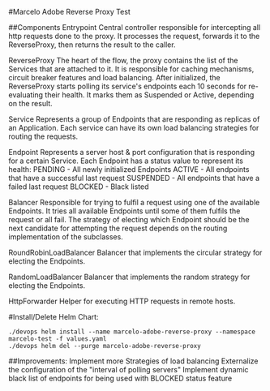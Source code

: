#Marcelo Adobe Reverse Proxy Test

##Components
Entrypoint
Central controller responsible for intercepting all http requests done to the proxy.
It processes the request, forwards it to the ReverseProxy, then returns the result to the caller. 

ReverseProxy
The heart of the flow, the proxy contains the list of the Services that are attached to it. It is responsible for caching 
mechanisms, circuit breaker features and load balancing.
After initialized, the ReverseProxy starts polling its service's endpoints each 10 seconds for re-evaluating their health. 
It marks them as Suspended or Active, depending on the result.

Service
Represents a group of Endpoints that are responding as replicas of an Application.
Each service can have its own load balancing strategies for routing the requests. 

Endpoint
Represents a server host & port configuration that is responding for a certain Service.
Each Endpoint has a status value to represent its health:
PENDING - All newly initialized Endpoints
ACTIVE - All endpoints that have a successful last request
SUSPENDED - All endpoints that have a failed last request
BLOCKED - Black listed 

Balancer
Responsible for trying to fulfil a request using one of the available Endpoints. It tries all available Endpoints until
some of them fulfils the request or all fail. The strategy of electing which Endpoint should be the next candidate for
attempting the request depends on the routing implementation of the subclasses.

RoundRobinLoadBalancer
Balancer that implements the circular strategy for electing the Endpoints.

RandomLoadBalancer
Balancer that implements the random strategy for electing the Endpoints.

HttpForwarder
Helper for executing HTTP requests in remote hosts.


#Install/Delete Helm Chart:
```
./devops helm install --name marcelo-adobe-reverse-proxy --namespace marcelo-test -f values.yaml
./devops helm del --purge marcelo-adobe-reverse-proxy
```

##Improvements:
Implement more Strategies of load balancing
Externalize the configuration of the "interval of polling servers"
Implement dynamic black list of endpoints for being used with BLOCKED status feature